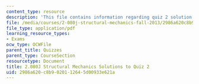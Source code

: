 ```yaml
---
content_type: resource
description: 'This file contains information regarding quiz 2 solution. '
file: /media/courses/2-080j-structural-mechanics-fall-2013/2986a620c8b9020112645d00933e621a_MIT2_080JF13_Quiz_2_Sols.pdf
file_type: application/pdf
learning_resource_types:
- Exams
ocw_type: OCWFile
parent_title: Quizzes
parent_type: CourseSection
resourcetype: Document
title: 2.080J Structural Mechanics Solutions to Quiz 2
uid: 2986a620-c8b9-0201-1264-5d00933e621a
---
```

